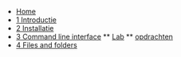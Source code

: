 <!-- docs/_sidebar.md -->

* [Home](/)
* [1 Introductie](./01_introductie/01_course.md)
* [2 Installatie](./02_installatie/01_course.md)
* [3 Command line interface](./03_commandline/01_course.md)
** [Lab](./03_commandline/02_lab.md)
** [opdrachten](./03_commandline/99_opdrachten.md)
* [4 Files and folders](./04_filesandfolders/01_course.md)